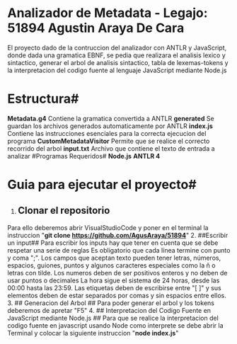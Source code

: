 # Analizador de Metadata - Legajo: 51894 Agustin Araya De Cara #  
El proyecto dado de la contruccion del analizador con ANTLR y JavaScript, donde dada una gramatica EBNF, se pedia que realizara el analisis lexico y sintactico, generar el arbol de analisis sintactico, tabla de lexemas-tokens y la interpretacion del codigo fuente al lenguaje JavaScript mediante Node.js
# Estructura#
**Metadata.g4** Contiene la gramatica convertida a ANTLR
**generated** Se guardan los archivos generados automaticamente por ANTLR
**index.js** Contiene las instrucciones esenciales para la correcta ejecucion del programa
**CustomMetadataVisitor** Permite que se realice el correcto recorrido del arbol 
**input.txt** Archivo que contiene el texto de entrada a analizar
#Programas Requeridos#
**Node.js**
**ANTLR 4**
# Guia para ejecutar el proyecto#
1. ## Clonar el repositorio ##
Para ello deberemos abrir VisualStudioCode y poner en el terminal la instruccion "**git clone https://github.com/AgusAraya/51894**"
2. ##Escribir un input##
Para escribir los inputs hay que tener en cuenta que se debe respetar una serie de reglas 
Es obligatorio que cada línea termine con punto y coma ";".
Los campos que aceptan texto pueden tener letras, números, espacios, guiones, puntos y algunos caracteres especiales como la ñ o letras con tilde.
Los numeros deben de ser positivos enteros y no deben de usar puntos o decimales
La hora sigue el sistema de 24 horas, desde las 00:00 hasta las 23:59.
Las etiquetas deben de escribirse entre "[ ]" y sus elementos deben de estar separados por comas y sin espacios entre ellos.
3. ## Generacion del Arbol ##
Para poder generar el arbol y los tokens deberemos de apretar "F5" 
4. ## Interpretacion del Codigo Fuente en JavaScript mediante Node.js ##
Para que se realice la interpretacion del codigo fuente en javascript usando Node como interprete se debe abrir la Terminal y colocar la siguiente instruccion "**node index.js**"

